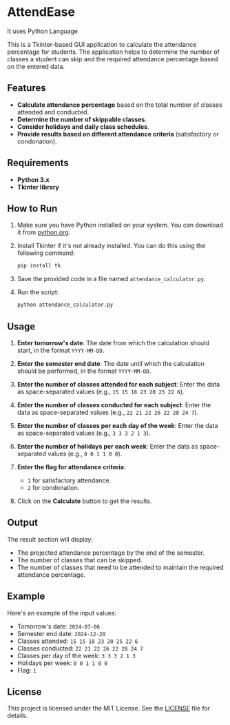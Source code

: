 # AttendEase
It uses Python Language

This is a Tkinter-based GUI application to calculate the attendance percentage for students. The application helps to determine the number of classes a student can skip and the required attendance percentage based on the entered data.

## Features

- **Calculate attendance percentage** based on the total number of classes attended and conducted.
- **Determine the number of skippable classes**.
- **Consider holidays and daily class schedules**.
- **Provide results based on different attendance criteria** (satisfactory or condonation).

## Requirements

- **Python 3.x**
- **Tkinter library**

## How to Run

1. Make sure you have Python installed on your system. You can download it from [python.org](https://www.python.org/).

2. Install Tkinter if it's not already installed. You can do this using the following command:
    ```bash
    pip install tk
    ```

3. Save the provided code in a file named `attendance_calculator.py`.

4. Run the script:
    ```bash
    python attendance_calculator.py
    ```

## Usage

1. **Enter tomorrow's date**: The date from which the calculation should start, in the format `YYYY-MM-DD`.

2. **Enter the semester end date**: The date until which the calculation should be performed, in the format `YYYY-MM-DD`.

3. **Enter the number of classes attended for each subject**: Enter the data as space-separated values (e.g., `15 15 18 23 20 25 22 6`).

4. **Enter the number of classes conducted for each subject**: Enter the data as space-separated values (e.g., `22 21 22 26 22 28 24 7`).

5. **Enter the number of classes per each day of the week**: Enter the data as space-separated values (e.g., `3 3 3 2 1 3`).

6. **Enter the number of holidays per each week**: Enter the data as space-separated values (e.g., `0 0 1 1 0 0`).

7. **Enter the flag for attendance criteria**:
   - `1` for satisfactory attendance.
   - `2` for condonation.

8. Click on the **Calculate** button to get the results.

## Output

The result section will display:
- The projected attendance percentage by the end of the semester.
- The number of classes that can be skipped.
- The number of classes that need to be attended to maintain the required attendance percentage.

## Example

Here's an example of the input values:

- Tomorrow's date: `2024-07-06`
- Semester end date: `2024-12-20`
- Classes attended: `15 15 18 23 20 25 22 6`
- Classes conducted: `22 21 22 26 22 28 24 7`
- Classes per day of the week: `3 3 3 2 1 3`
- Holidays per week: `0 0 1 1 0 0`
- Flag: `1`

## License

This project is licensed under the MIT License. See the [LICENSE](LICENSE) file for details.
